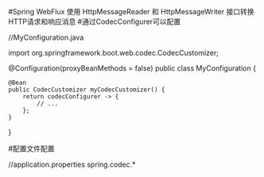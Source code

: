 #Spring WebFlux 使用 HttpMessageReader 和 HttpMessageWriter 接口转换HTTP请求和响应消息
#通过CodecConfigurer可以配置

//MyConfiguration.java

import org.springframework.boot.web.codec.CodecCustomizer;

@Configuration(proxyBeanMethods = false)
public class MyConfiguration {

    @Bean
    public CodecCustomizer myCodecCustomizer() {
        return codecConfigurer -> {
            // ...
        };
    }

}



#配置文件配置

//application.properties
spring.codec.*